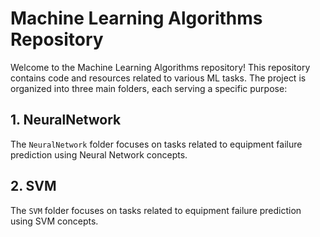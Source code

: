 # Machine Learning Algorithms Repository

Welcome to the Machine Learning Algorithms repository! This repository contains code and resources related to various ML tasks. The project is organized into three main folders, each serving a specific purpose:

## 1. NeuralNetwork

The `NeuralNetwork` folder focuses on tasks related to  equipment failure prediction using Neural Network concepts. 

## 2. SVM

The `SVM` folder focuses on tasks related to  equipment failure prediction using SVM concepts. 
